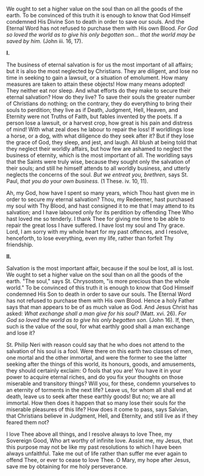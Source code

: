 
We ought to set a higher value on the soul than on all the goods of the earth. To be convinced of this truth it is enough to know that God Himself condemned His Divine Son to death in order to save our souls. And the Eternal Word has not refused to purchase them with His own Blood. *For God so loved the world as to give his only begotten son... that the world may be saved by him.* (John iii. 16, 17).

**I\.**

The business of eternal salvation is for us the most important of all affairs; but it is also the most neglected by Christians. They are diligent, and lose no time in seeking to gain a lawsuit, or a situation of emolument. How many measures are taken to attain these objects! How many means adopted! They neither eat nor sleep. And what efforts do they make to secure their eternal salvation? How do they live? To save their souls the greater number of Christians do nothing; on the contrary, they do everything to bring their souls to perdition; they live as if Death, Judgment, Hell, Heaven, and Eternity were not Truths of Faith, but fables invented by the poets. If a person lose a lawsuit, or a harvest crop, how great is his pain and distress of mind! With what zeal does he labour to repair the loss! If worldlings lose a horse, or a dog, with what diligence do they seek after it? But if they lose the grace of God, they sleep, and jest, and laugh. All blush at being told that they neglect their worldly affairs, but how few are ashamed to neglect the business of eternity, which is the most important of all. The worldling says that the Saints were truly wise, because they sought only the salvation of their souls; and still he himself attends to all worldly business, and utterly neglects the concerns of the soul. *But we entreat you, brethren,* says St. Paul, *that you do your own business.* (1 These. iv. 10, 11).

Ah, my God, how have I spent so many years, which Thou hast given me in order to secure my eternal salvation? Thou, my Redeemer, hast purchased my soul with Thy Blood, and hast consigned it to me that I may attend to its salvation; and I have laboured only for its perdition by offending Thee Who hast loved me so tenderly. I thank Thee for giving me time to be able to repair the great loss I have suffered. I have lost my soul and Thy grace. Lord, I am sorry with my whole heart for my past offences, and I resolve, henceforth, to lose everything, even my life, rather than forfeit Thy friendship.

**II\.**

Salvation is the most important affair, because if the soul be lost, all is lost. We ought to set a higher value on the soul than on all the goods of the earth. \"The soul,\" says St. Chrysostom, \"is more precious than the whole world.\" To be convinced of this truth it is enough to know that God Himself condemned His Son to death in order to save our souls. The Eternal Word has not refused to purchase them with His own Blood. Hence a holy Father says that man appears to be of as much value as God. And Jesus Christ has asked: *What exchange shall a man give for his soul?* (Matt. xvi. 26). *For God so loved the world as to give his only begotten son.* (John 16). If, then, such is the value of the soul, for what earthly good shall a man exchange and lose it?

St. Philip Neri with reason could say that he who does not attend to the salvation of his soul is a fool. Were there on this earth two classes of men, one mortal and the other immortal, and were the former to see the latter seeking after the things of this world, its honours, goods, and amusements, they should certainly exclaim: O fools that you are! You have it in your power to acquire eternal riches, and do you fix your thoughts on those miserable and transitory things? Will you, for these, condemn yourselves to an eternity of torments in the next life? Leave us, for whom all shall end at death, leave us to seek after these earthly goods! But no; we are all immortal. How then does it happen that so many lose their souls for the miserable pleasures of this life? How does it come to pass, says Salvian, that Christians believe in Judgment, Hell, and Eternity, and still live as if they feared them not?

I love Thee above all things, and I resolve always to love Thee, my Sovereign Good, Who art worthy of infinite love. Assist me, my Jesus, that this purpose may not be like my past resolutions to which I have been always unfaithful. Take me out of life rather than suffer me ever again to offend Thee, or ever to cease to love Thee. O Mary, my hope after Jesus, save me by obtaining for me holy perseverance.

